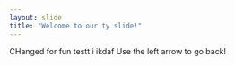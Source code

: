 ```yaml
---
layout: slide
title: "Welcome to our ty slide!"
---
```

CHanged for fun testt i ikdaf
Use the left arrow to go back!

